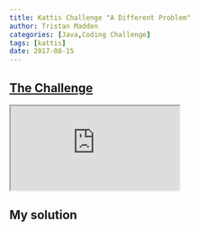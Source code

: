 ```yaml
---
title: Kattis Challenge "A Different Problem"
author: Tristan Madden
categories: [Java,Coding Challenge]
tags: [kattis]
date: 2017-08-15
---
```

<h2><a href="https://open.kattis.com/problems/different">The Challenge</a></h2>
<div class="iframe-wrapper-1-1">
    <iframe src="https://open.kattis.com/problems/different"></iframe>
</div>
<h2>My solution</h2>
<script src="https://gist.github.com/Trimad/1f66f2a7a737e9459d00369560cfabc1.js"></script>